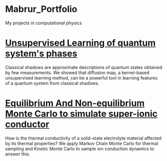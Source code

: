 # Mabrur_Portfolio
My projects in computational physics

# [Unsupervised Learning of quantum system's phases](https://github.com/mabrur-bing/Diffusion-Maps-Classical-Shadows)
 Classical shadows are approximate descriptions of quantum states obtained by few measurements. We showed that diffusion map, a kernel-based unsupervised learning method, can be a powerful tool in learning features of a quantum system from classical shadows.

# [Equilibrium And Non-equilibrium Monte Carlo to simulate super-ionic conductor](https://github.com/mabrur-bing/Li-ion-Hopping)
How is the thermal conductivity of a solid-state electrolyte material affected by its thermal properties? We apply Markov Chain Monte Carlo for thermal sampling and Kinetic Monte Carlo to sample ion conduction dynamics to answer this. 
